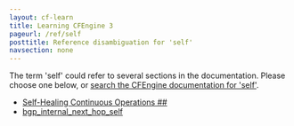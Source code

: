 ```yaml
---
layout: cf-learn
title: Learning CFEngine 3
pageurl: /ref/self
posttitle: Reference disambiguation for 'self'
navsection: none
---
```


The term 'self' could refer to several sections in the documentation. Please choose one below, or
[search the CFEngine documentation for 'self'](http://cfengine.com/docs/latest/search.html?q=self).

- [Self-Healing Continuous Operations \#\#](http://cfengine.com/docs/latest/enterprise-cfengine-guide.html#self-healing-continuous-operations-##)
- [bgp_internal_next_hop_self](http://cfengine.com/docs/latest/reference-promise-types-interfaces.html#bgp_internal_next_hop_self)
